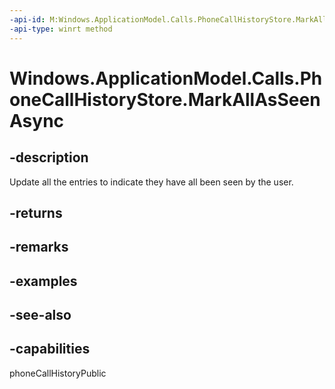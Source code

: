 ----api-id: M:Windows.ApplicationModel.Calls.PhoneCallHistoryStore.MarkAllAsSeenAsync
-api-type: winrt method
---<!-- Method syntaxpublic Windows.Foundation.IAsyncAction MarkAllAsSeenAsync()--># Windows.ApplicationModel.Calls.PhoneCallHistoryStore.MarkAllAsSeenAsync## -descriptionUpdate all the entries to indicate they have all been seen by the user.## -returns## -remarks## -examples## -see-also## -capabilitiesphoneCallHistoryPublic